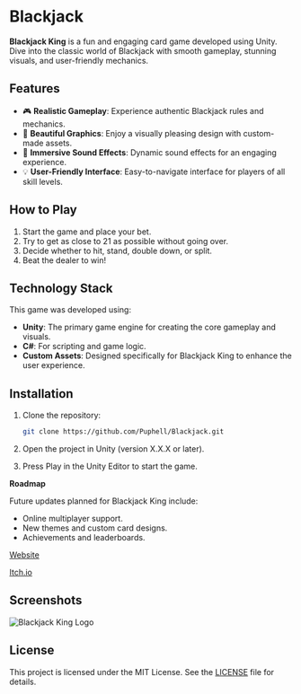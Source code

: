 # Blackjack

**Blackjack King** is a fun and engaging card game developed using Unity. Dive into the classic world of Blackjack with smooth gameplay, stunning visuals, and user-friendly mechanics.

## Features

- 🎮 **Realistic Gameplay**: Experience authentic Blackjack rules and mechanics.
- 🎨 **Beautiful Graphics**: Enjoy a visually pleasing design with custom-made assets.
- 🎵 **Immersive Sound Effects**: Dynamic sound effects for an engaging experience.
- 💡 **User-Friendly Interface**: Easy-to-navigate interface for players of all skill levels.

## How to Play

1. Start the game and place your bet.
2. Try to get as close to 21 as possible without going over.
3. Decide whether to hit, stand, double down, or split.
4. Beat the dealer to win!

## Technology Stack

This game was developed using:
- **Unity**: The primary game engine for creating the core gameplay and visuals.
- **C#**: For scripting and game logic.
- **Custom Assets**: Designed specifically for Blackjack King to enhance the user experience.

## Installation

1. Clone the repository:
   ```bash
   git clone https://github.com/Puphell/Blackjack.git

2. Open the project in Unity (version X.X.X or later).

3. Press Play in the Unity Editor to start the game.

**Roadmap**

Future updates planned for Blackjack King include:

- Online multiplayer support.
- New themes and custom card designs.
- Achievements and leaderboards.   

[Website](https://pereffect-fuwn.b12sites.com/)

[Itch.io](https://pereffectdev.itch.io/blackjack)

## Screenshots

![Blackjack King Logo](Assets/Sprites/Blackjack%20King%20logo.png)

## License
This project is licensed under the MIT License. See the [LICENSE](./LICENSE) file for details.
